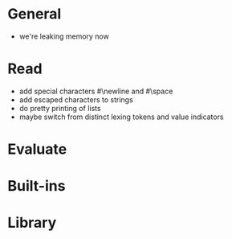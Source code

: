 # General
- we're leaking memory now

# Read
- add special characters #\newline and #\space
- add escaped characters to strings
- do pretty printing of lists
- maybe switch from distinct lexing tokens and value indicators

# Evaluate

# Built-ins

# Library
